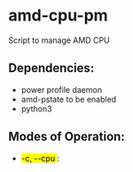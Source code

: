 # amd-cpu-pm
Script to manage AMD CPU

## Dependencies: 
* power profile daemon
* amd-pstate to be enabled
* python3

## Modes of Operation:
* <mark> -c, --cpu </mark>: 
